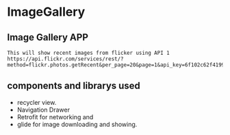 # ImageGallery
## Image Gallery APP
``` base 
This will show recent images from flicker using API 1 
https://api.flickr.com/services/rest/?method=flickr.photos.getRecent&per_page=20&page=1&api_key=6f102c62f41998d151e5a1b48713cf13&format=json&nojsoncallback=1&extras=url_s
``` 
## components and librarys used
- recycler view.
- Navigation Drawer
- Retrofit for networking and
- glide for image downloading and showing.

